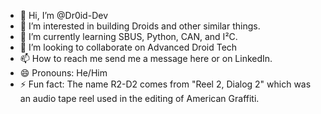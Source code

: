 - 👋 Hi, I’m @Dr0id-Dev
- 👀 I’m interested in building Droids and other similar things.
- 🌱 I’m currently learning SBUS, Python, CAN, and I²C. 
- 💞️ I’m looking to collaborate on Advanced Droid Tech
- 📫 How to reach me send me a message here or on LinkedIn.
- 😄 Pronouns: He/Him
- ⚡ Fun fact: The name R2-D2 comes from "Reel 2, Dialog 2" which was an audio tape reel used in the editing of American Graffiti. 

<!---
Dr0id-Dev/Dr0id-Dev is a ✨ special ✨ repository because its `README.md` (this file) appears on your GitHub profile.
You can click the Preview link to take a look at your changes.
--->
